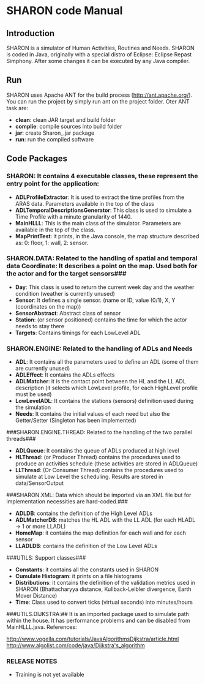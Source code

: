 # SHARON code Manual 
## Introduction ##
SHARON is a simulator of Human Activities, Routines and Needs. SHARON is coded in Java, originally with a special distro of Eclipse: Eclipse Repast Simphony. After some changes it can be executed by any Java compiler.

## Run ##
SHARON uses Apache ANT for the build process (http://ant.apache.org/).
You can run the project by simply run ant on the project folder.
Oter ANT task are:

* **clean**: clean JAR target and build folder
* **complie**: compile sources into build folder
* **jar**: create Sharon_<VERISON>.jar package
* **run**: run the compiled software




## Code Packages ##
### SHARON: It contains 4 executable classes, these represent the entry point for the application: ###
* **ADLProfileExtractor**: It is used to extract the time profiles from the ARAS data. Parameters available in the top of the class
* **ADLTemporalDescriptionsGenerator**: This class is used to simulate a Time Profile with a minute granularity of 1440.
* **MainHLLL**: This is the main class of the simulator. Parameters are available in the top of the class.
* **MapPrintTest**: it prints, in the Java console, the map structure described as: 0: floor, 1: wall, 2: sensor.

### SHARON.DATA: Related to the handling of spatial and temporal data Coordinate: It describes a point on the map. Used both for the actor and  for the target sensors###
* **Day**: This class is used to return the current week day and the weather condition (weather is currently unused)
* **Sensor**: It defines a single sensor. (name or ID, value (0/1), X, Y (coordinates on the map))
* **SensorAbstract**: Abstract class of sensor
* **Station**: (or sensor positioned) contains the time for which the actor needs to stay there
* **Targets**: Contains timings for each LowLevel ADL

### SHARON.ENGINE: Related to the handling of ADLs and Needs ###
* **ADL**: It contains all the parameters used to define an ADL (some of them are currently unused)
* **ADLEffect**: It contains the ADLs effects
* **ADLMatcher**: it is the contact point between the HL and the LL ADL description (it selects which LowLevel profile, for each HighLevel profile must be used)
* **LowLevelADL**: It contains the stations (sensors) definition used during the simulation
* **Needs**: It contains the initial values of each need but also the Getter/Setter (Singleton has been implemented)

###SHARON.ENGINE.THREAD: Related to the handling of the two parallel  threads###
* **ADLQueue**: It contains the queue of ADLs produced at high level
* **HLThread**: (or Producer Thread) contains the procedures used to produce an activities schedule (these activities are stored in ADLQueue)
* **LLThread**: (Or Consumer Thread) contains the procedures used to simulate at Low Level the scheduling. Results are stored in data/SensorOutput

###SHARON.XML: Data which should be imported via an XML file but for implementation necessities are hard-coded.###
* **ADLDB**: contains the definition of the High Level ADLs
* **ADLMatcherDB**: matches the HL ADL with the LL ADL (for each HLADL -> 1 or more LLADL)
* **HomeMap**: it contains the map definition for each wall and for each sensor
* **LLADLDB**: contains the definition of the Low Level ADLs

###UTILS: Support classes###
* **Constants**: it contains all the constants used in SHARON
* **Cumulate Histogram**: it prints on a file histograms
* **Distributions**: it contains the definition of the validation metrics used in SHARON (Bhattacharyya distance, Kullback-Leibler divergence, Earth Mover Distance)
* **Time**: Class used to convert ticks (virtual seconds) into minutes/hours

###UTILS.DIJKSTRA:##
It is an imported package used to simulate path within the house. It has performance problems and can be disabled from MainHLLL.java. References:


http://www.vogella.com/tutorials/JavaAlgorithmsDijkstra/article.html
http://www.algolist.com/code/java/Dijkstra's_algorithm





### RELEASE NOTES ###

* Training is not yet available

